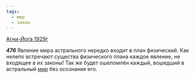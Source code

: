 ```yaml
---
tags:
  - мир
  - закон
---
```


[Агни-Йога 1929г](https://127.0.0.1:4002/agni/1929)

___476___
Явление мира астрального нередко входит в план физический. Как нелепо встречают существа физического плана каждое явление, не входящее в их законы! Так же будет ошеломлён каждый, вошедший в астральный [мир](../../../tags/#мир) без осознания его.